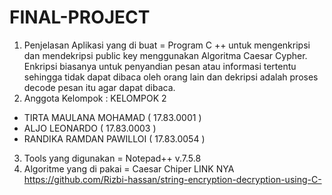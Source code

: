 # FINAL-PROJECT

1. Penjelasan Aplikasi yang di buat 
= Program C ++ untuk mengenkripsi dan mendekripsi public key menggunakan Algoritma Caesar Cypher.
Enkripsi biasanya untuk penyandian pesan atau informasi tertentu sehingga tidak dapat dibaca oleh orang lain dan dekripsi adalah proses decode pesan itu agar dapat dibaca.
2. Anggota Kelompok : KELOMPOK 2
  - TIRTA MAULANA MOHAMAD ( 17.83.0001 )
  - ALJO LEONARDO ( 17.83.0003 )
  - RANDIKA RAMDAN PAWILLOI ( 17.83.0054 )
3. Tools yang digunakan 
= Notepad++ v.7.5.8
4. Algoritme yang di pakai
= Caesar Chiper
LINK NYA https://github.com/Rizbi-hassan/string-encryption-decryption-using-C-
